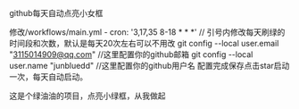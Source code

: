 github每天自动点亮小女框

修改/workflows/main.yml
    - cron: '3,17,35 8-18 * * *'  // 引号内修改每天刷绿的时间段和次数，默认是每天20次左右可以不用改
    git config --local user.email "3115014909@qq.com"  //这里配置你的github邮箱
    git config --local user.name "junbluedd"  //这里配置你的github用户名
   配置完成保存点击star启动一次，每天自动启动。
   
这是个绿油油的项目，点亮小绿框，从我做起
